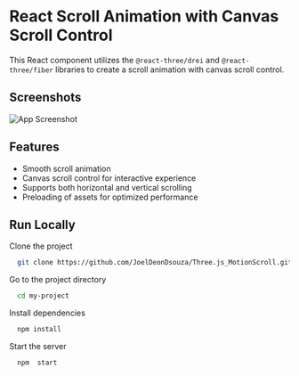 # React Scroll Animation with Canvas Scroll Control

This React component utilizes the `@react-three/drei` and `@react-three/fiber` libraries to create a scroll animation with canvas scroll control.

## Screenshots

![App Screenshot](https://i.ibb.co/1Rfk5nx/img.png)

## Features

- Smooth scroll animation
- Canvas scroll control for interactive experience
- Supports both horizontal and vertical scrolling
- Preloading of assets for optimized performance

## Run Locally

Clone the project

```bash
  git clone https://github.com/JoelDeonDsouza/Three.js_MotionScroll.git
```

Go to the project directory

```bash
  cd my-project
```

Install dependencies

```bash
  npm install
```

Start the server

```bash
  npm  start
```
